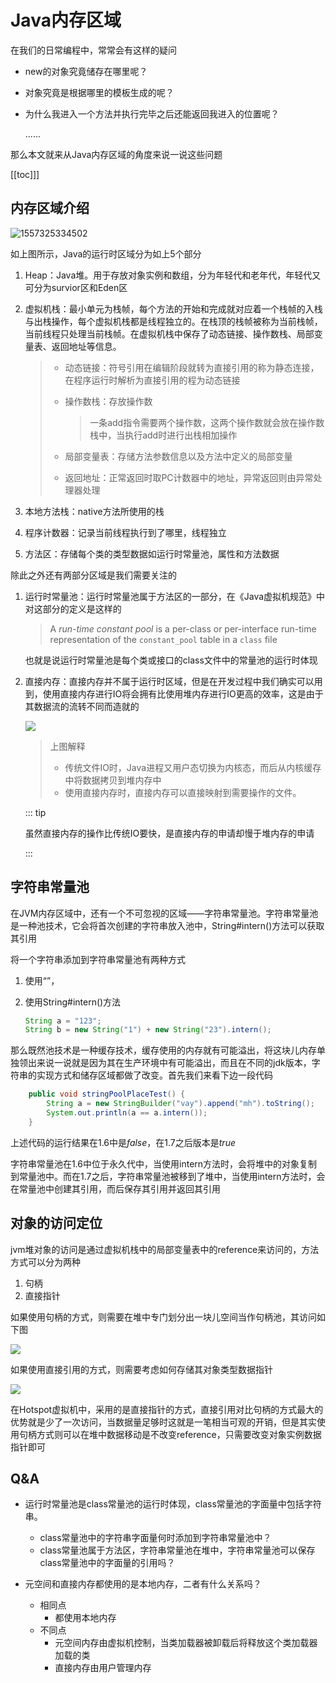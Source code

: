 # Java内存区域

在我们的日常编程中，常常会有这样的疑问

- new的对象究竟储存在哪里呢？

- 对象究竟是根据哪里的模板生成的呢？

- 为什么我进入一个方法并执行完毕之后还能返回我进入的位置呢？

  ......

那么本文就来从Java内存区域的角度来说一说这些问题

[[toc]]]

## 内存区域介绍

![1557325334502](./pic/mermary.png)

如上图所示，Java的运行时区域分为如上5个部分

1. Heap：Java堆。用于存放对象实例和数组，分为年轻代和老年代，年轻代又可分为survior区和Eden区

2. 虚拟机栈：最小单元为栈帧，每个方法的开始和完成就对应着一个栈帧的入栈与出栈操作，每个虚拟机栈都是线程独立的。在栈顶的栈帧被称为当前栈帧，当前线程只处理当前栈帧。在虚拟机栈中保存了动态链接、操作数栈、局部变量表、返回地址等信息。

   > - 动态链接：符号引用在编辑阶段就转为直接引用的称为静态连接，在程序运行时解析为直接引用的程为动态链接
   >
   > - 操作数栈：存放操作数
   >
   >   > 一条add指令需要两个操作数，这两个操作数就会放在操作数栈中，当执行add时进行出栈相加操作
   >
   > - 局部变量表：存储方法参数信息以及方法中定义的局部变量
   >
   > - 返回地址：正常返回时取PC计数器中的地址，异常返回则由异常处理器处理

3. 本地方法栈：native方法所使用的栈

4. 程序计数器：记录当前线程执行到了哪里，线程独立

5. 方法区：存储每个类的类型数据如运行时常量池，属性和方法数据

除此之外还有两部分区域是我们需要关注的

1. 运行时常量池：运行时常量池属于方法区的一部分，在《Java虚拟机规范》中对这部分的定义是这样的

   > A *run-time constant pool* is a per-class or per-interface run-time representation of the `constant_pool` table in a `class` file

   也就是说运行时常量池是每个类或接口的class文件中的常量池的运行时体现

2. 直接内存：直接内存并不属于运行时区域，但是在开发过程中我们确实可以用到，使用直接内存进行IO将会拥有比使用堆内存进行IO更高的效率，这是由于其数据流的流转不同而造就的

   ![](./pic/1.png)

   > 上图解释
   >
   > - 传统文件IO时，Java进程又用户态切换为内核态，而后从内核缓存中将数据拷贝到堆内存中
   > - 使用直接内存时，直接内存可以直接映射到需要操作的文件。

   ::: tip

   虽然直接内存的操作比传统IO要快，是直接内存的申请却慢于堆内存的申请

   :::

## 字符串常量池

在JVM内存区域中，还有一个不可忽视的区域——字符串常量池。字符串常量池是一种池技术，它会将首次创建的字符串放入池中，String#intern()方法可以获取其引用

将一个字符串添加到字符串常量池有两种方式

1. 使用“”，

2. 使用String#intern()方法

   ```java
   String a = "123";
   String b = new String("1") + new String("23").intern();
   ```

那么既然池技术是一种缓存技术，缓存使用的内存就有可能溢出，将这块儿内存单独领出来说一说就是因为其在生产环境中有可能溢出，而且在不同的jdk版本，字符串的实现方式和储存区域都做了改变。首先我们来看下边一段代码

```java
    public void stringPoolPlaceTest() {
        String a = new StringBuilder("vay").append("mh").toString();
        System.out.println(a == a.intern());
    }
```

上述代码的运行结果在1.6中是*false*，在1.7之后版本是*true*

字符串常量池在1.6中位于永久代中，当使用intern方法时，会将堆中的对象复制到常量池中。而在1.7之后，字符串常量池被移到了堆中，当使用intern方法时，会在常量池中创建其引用，而后保存其引用并返回其引用

## 对象的访问定位

jvm堆对象的访问是通过虚拟机栈中的局部变量表中的reference来访问的，方法方式可以分为两种

1. 句柄
2. 直接指针

如果使用句柄的方式，则需要在堆中专门划分出一块儿空间当作句柄池，其访问如下图

![](./pic/2.png)

如果使用直接引用的方式，则需要考虑如何存储其对象类型数据指针

![](./pic/3.png)

在Hotspot虚拟机中，采用的是直接指针的方式，直接引用对比句柄的方式最大的优势就是少了一次访问，当数据量足够时这就是一笔相当可观的开销，但是其实使用句柄方式则可以在堆中数据移动是不改变reference，只需要改变对象实例数据指针即可

## Q&A

- 运行时常量池是class常量池的运行时体现，class常量池的字面量中包括字符串。
  - class常量池中的字符串字面量何时添加到字符串常量池中？
  - class常量池属于方法区，字符串常量池在堆中，字符串常量池可以保存class常量池中的字面量的引用吗？
- 元空间和直接内存都使用的是本地内存，二者有什么关系吗？

  - 相同点
    - 都使用本地内存
  - 不同点
    - 元空间内存由虚拟机控制，当类加载器被卸载后将释放这个类加载器加载的类
    - 直接内存由用户管理内存
